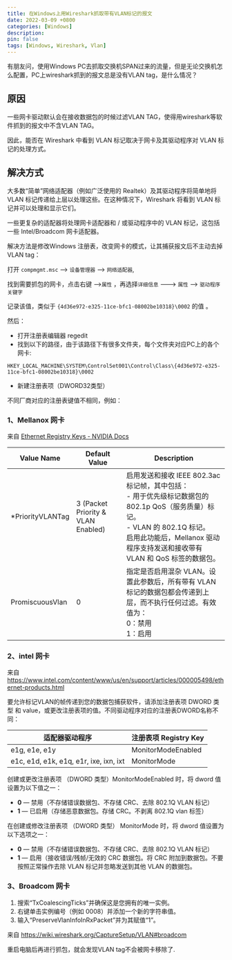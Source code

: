 ```yaml
---
title: 在Windows上用Wireshark抓取带有VLAN标记的报文
date: 2022-03-09 +0800
categories: [Windows]
description: 
pin: false
tags: [Windows, Wireshark, Vlan] 
---
```




有朋友问，使用Windows PC去抓取交换机SPAN过来的流量，但是无论交换机怎么配置，PC上wireshark抓到的报文总是没有VLAN tag，是什么情况？

## 原因

一些网卡驱动默认会在接收数据包的时候过滤VLAN TAG，使得用wireshark等软件抓到的报文中不含VLAN TAG。

因此，能否在 Wireshark 中看到 VLAN 标记取决于网卡及其驱动程序对 VLAN 标记的处理方式。

## 解决方式

大多数“简单”网络适配器（例如广泛使用的 Realtek）及其驱动程序将简单地将 VLAN 标记传递给上层以处理这些。在这种情况下，Wireshark 将看到 VLAN 标记并可以处理和显示它们。

一些更复杂的适配器将处理网卡适配器和 / 或驱动程序中的 VLAN 标记，这包括一些 Intel/Broadcom 网卡适配器。



解决方法是修改Windows 注册表，改变网卡的模式，让其捕获报文后不主动去掉VLAN tag：

打开 `compmgmt.msc` --> `设备管理器` --> `网络适配器`,

找到需要抓包的网卡，点击右键 -->`属性` ，再选择`详细信息` ---> `属性` --> `驱动程序关键字`

记录该值，类似于 `{4d36e972-e325-11ce-bfc1-08002be10318}\0002` 的值 。

然后：

- 打开注册表编辑器 regedit
- 找到以下的路径，由于该路径下有很多文件夹，每个文件夹对应PC上的各个网卡: 

`HKEY_LOCAL_MACHINE\SYSTEM\ControlSet001\Control\Class\{4d36e972-e325-11ce-bfc1-08002be10318}\0002`

- 新建注册表项（DWORD32类型）



不同厂商对应的注册表键值不相同，例如：

### 1、Mellanox 网卡

来自 [Ethernet Registry Keys - NVIDIA Docs](https://docs.nvidia.com/networking/display/winofv55052000/ethernet+registry+keys)

| **Value Name**   | **Default Value** | **Description** |
| ---------------- | ------------------ | --------------- |
| *PriorityVLANTag | 3 (Packet Priority & VLAN Enabled) | 启用发送和接收 IEEE 802.3ac 标记帧，其中包括：<br />   -  用于优先级标记数据包的 802.1p QoS（服务质量）标记。<br />   -  VLAN 的 802.1Q 标记。<br />启用此功能后，Mellanox 驱动程序支持发送和接收带有 VLAN 和 QoS 标签的数据包。 |
| PromiscuousVlan  | 0                                  | 指定是否启用混杂 VLAN。设置此参数后，所有带有 VLAN 标记的数据包都会传递到上层，而不执行任何过滤。有效值为：<br />       0：禁用<br />       1：启用 |

### 2、intel 网卡

来自 <https://www.intel.com/content/www/us/en/support/articles/000005498/ethernet-products.html> 

要允许标记VLAN的帧传递到您的数据包捕获软件，请添加注册表项 DWORD 类型 和 value，或更改注册表项的值。不同驱动程序对应的注册表DWORD名称不同：

| 适配器驱动程序                         | 注册表项 Registry Key |
| -------------------------------------- | --------------------- |
| e1g, e1e, e1y                          | MonitorModeEnabled    |
| e1c, e1d, e1k, e1q, e1r, ixe, ixn, ixt | MonitorMode           |

创建或更改注册表项 （DWORD 类型）MonitorModeEnabled 时，将 dword 值设置为以下值之一：

- **0** — 禁用（不存储错误数据包、不存储 CRC、去除 802.1Q VLAN 标记）
- **1** — 已启用（存储恶意数据包。存储 CRC。不剥离 802.1Q vlan 标签）

在创建或修改注册表项 （DWORD 类型） MonitorMode 时，将 dword 值设置为以下选项之一：

- **0** — 禁用（不存储错误数据包、不存储 CRC、去除 802.1Q VLAN 标记）
- **1** — 启用（接收错误/残帧/无效的 CRC 数据包。将 CRC 附加到数据包。不要按照正常操作去除 VLAN 标记并忽略发送到其他 VLAN 的数据包。

### 3、Broadcom 网卡

1. 搜索“TxCoalescingTicks”并确保这是您拥有的唯一实例。
2. 右键单击实例编号（例如 0008）并添加一个新的字符串值。
3. 输入“PreserveVlanInfoInRxPacket”并为其赋值“1”。

来自 <https://wiki.wireshark.org/CaptureSetup/VLAN#broadcom> 



重启电脑后再进行抓包，就会发现VLAN tag不会被网卡移除了.

